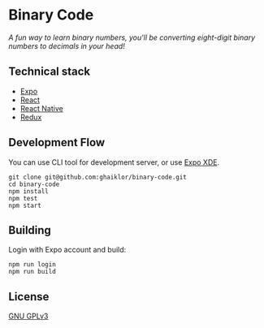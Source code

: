 # Binary Code

_A fun way to learn binary numbers, you'll be converting eight-digit binary numbers to decimals in your head!_

## Technical stack

- [Expo](https://expo.io)
- [React](https://facebook.github.io/react/)
- [React Native](https://facebook.github.io/react-native/)
- [Redux](http://redux.js.org)

## Development Flow

You can use CLI tool for development server, or use [Expo XDE](https://expo.io).

```
git clone git@github.com:ghaiklor/binary-code.git
cd binary-code
npm install
npm test
npm start
```

## Building

Login with Expo account and build:

```
npm run login
npm run build
```

## License

[GNU GPLv3](./LICENSE)
